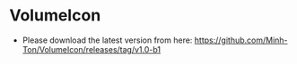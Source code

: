 # VolumeIcon

- Please download the latest version from here: https://github.com/Minh-Ton/VolumeIcon/releases/tag/v1.0-b1 

